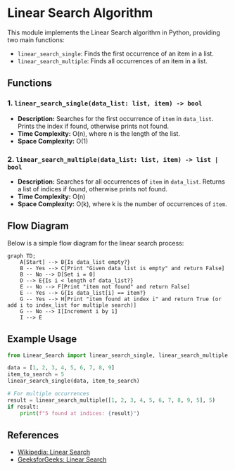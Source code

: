 # Linear Search Algorithm

This module implements the Linear Search algorithm in Python, providing two main functions:
- `linear_search_single`: Finds the first occurrence of an item in a list.
- `linear_search_multiple`: Finds all occurrences of an item in a list.

## Functions

### 1. `linear_search_single(data_list: list, item) -> bool`
- **Description:** Searches for the first occurrence of `item` in `data_list`. Prints the index if found, otherwise prints not found.
- **Time Complexity:** O(n), where n is the length of the list.
- **Space Complexity:** O(1)

### 2. `linear_search_multiple(data_list: list, item) -> list | bool`
- **Description:** Searches for all occurrences of `item` in `data_list`. Returns a list of indices if found, otherwise prints not found.
- **Time Complexity:** O(n)
- **Space Complexity:** O(k), where k is the number of occurrences of `item`.

## Flow Diagram

Below is a simple flow diagram for the linear search process:

```mermaid
graph TD;
    A[Start] --> B{Is data_list empty?}
    B -- Yes --> C[Print "Given data list is empty" and return False]
    B -- No --> D[Set i = 0]
    D --> E{Is i < length of data_list?}
    E -- No --> F[Print "item not found" and return False]
    E -- Yes --> G{Is data_list[i] == item?}
    G -- Yes --> H[Print "item found at index i" and return True (or add i to index_list for multiple search)]
    G -- No --> I[Increment i by 1]
    I --> E
```

## Example Usage

```python
from Linear_Search import linear_search_single, linear_search_multiple

data = [1, 2, 3, 4, 5, 6, 7, 8, 9]
item_to_search = 5
linear_search_single(data, item_to_search)

# For multiple occurrences
result = linear_search_multiple([1, 2, 3, 4, 5, 6, 7, 8, 9, 5], 5)
if result:
    print(f"5 found at indices: {result}")
```

## References
- [Wikipedia: Linear Search](https://en.wikipedia.org/wiki/Linear_search)
- [GeeksforGeeks: Linear Search](https://www.geeksforgeeks.org/linear-search/)
